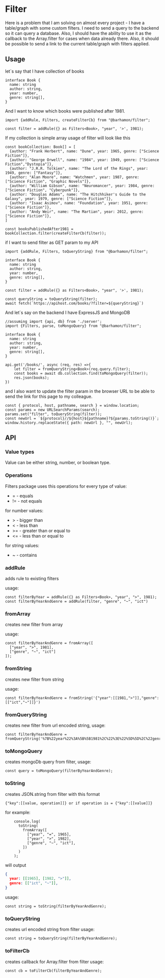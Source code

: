 # Filter

Here is a problem that I am solving on almost every project - I have a table/graph with some custom filters. I need to send a query to the backend so it can query a database. Also, I should have the ability to use it as the callback to the Array.filter for cases when data already there. Also, it should be possible to send a link to the current table/graph with filters applied.


## Usage

let`s say that I have collection of books

```TS
interface Book {
  name: string
  author: string,
  year: number,
  genre: string[],
}
```

And I want to know which books were published after 1981.

```TS
import {addRule, Filters, createFilterCb} from "@barhamon/filter";

const filter = addRule({} as Filters<Book>, "year", '>', 1981);
```

If my collection is simple array usage of filter will look like this

```TS
const bookCollection: Book[] = [
  {author: "Frank Herbert", name: "Dune", year: 1965, genre: ["Science Fiction"]},
  {author: "George Orwell", name: "1984", year: 1949, genre: ["Science Fiction","Dystopia"]},
  {author: "J.R.R. Tolkien", name: "The Lord of the Rings", year: 1949, genre: ["Fantasy"]},
  {author: "Alan Moore", name: "Watchmen", year: 1987, genre: ["Science Fiction", "Graphic Novels"]},
  {author: "William Gibson", name: "Neuromancer", year: 1984, genre: ["Science Fiction", "Cyberpunk"]},
  {author: "Douglas Adams", name: "The Hitchhiker's Guide to the Galaxy", year: 1979, genre: ["Science Fiction"]},
  {author: "Isaac Asimov", name: "Foundation", year: 1951, genre: ["Science Fiction"]},
  {author: "Andy Weir", name: "The Martian", year: 2012, genre: ["Science Fiction"]},
]

const booksPublishedAfter1981 =  bookCollection.filter(createFilterCb(filter));
```

if I want to send filter as GET param to my API

```TS
import {addRule, Filters, toQueryString} from "@barhamon/filter";

interface Book {
  name: string
  author: string,
  year: number,
  genre: string[],
}

const filter = addRule({} as Filters<Book>, "year", '>', 1981);

const queryString = toQueryString(filter);
await fetch(`https://apihost.com/books/?filter=${queryString}`)
```

And let`s say on the backend I have ExpressJS and MongoDB
```TS
//assuming import {api, db} from './server';
import {Filters, parse, toMongoQuery} from "@barhamon/filter";

interface Book {
  name: string
  author: string,
  year: number,
  genre: string[],
}

api.get('/books/', async (req, res) =>{
    let filter = fromQueryString<Book>(req.query.filter);
    const books = await db.collection.find(toMongoQuery(filter));
    res.json(books);
})
```
and I also want to update the filter param in the browser URL to be able to send the link for this page to my colleague.
```TS
const { protocol, host, pathname, search } = window.location;
const params = new URLSearchParams(search);
params.set("filter", toQueryString(filter));
const newUrl = `${protocol}//${host}${pathname}?${params.toString()}`;
window.history.replaceState({ path: newUrl }, "", newUrl);
```

## API

### Value types
Value can be either string, number, or boolean type.

### Operations

Filters package uses this operations
for every type of value:
* = - equals
* != - not equals

for number values:
* \> - bigger than
* < - less than
* \>= - greater than or equal to
* <= - less than or equal to

for string values:
* ~ - contains

### addRule
adds rule to existing filters

usage:
```TS
const filterByYear = addRule({} as Filters<Book>, "year", ">", 1981);
const filterByYearAndGenre = addRule(filter, "genre", "~", "ict")
```

### fromArray
creates new filter from array

usage:
```TS
const filterByYearAndGenre = fromArray([
  ["year", ">", 1981],
  ["genre", "~", "ict"]
]);
```
### fromString
creates new filter from string

usage:
```TS
const filterByYearAndGenre = fromString('{"year":[[1981,">"]],"genre":[["ict","~"]]}')
```
### fromQueryString
creates new filter from url encoded string,
usage:
```TS
const filterByYearAndGenre = fromQueryString('%7B%22year%22%3A%5B%5B1981%2C%22%3E%22%5D%5D%2C%22genre%22%3A%5B%5B%22ict%22%2C%22~%22%5D%5D%7D')
```
### toMongoQuery
creates mongoDb query from filter,
usage:
```TS
const query = toMongoQuery(filterByYearAndGenre);
```
### toString
creates JSON.string from filter with this format
```
{"key":[[value, operation]]} or if operation is = {"key":[[value]]}
```
for example:
```TS
    console.log(
      toString(
        fromArray([
          ["year", "=", 1965],
          ["year", ">", 1982],
          ["genre", "~", "ict"],
        ])
      )
    );
```
will output
```JSON
{
  year: [[1965], [1982, ">"]],
  genre: [["ict", "~"]],
}
```

usage:
```TS
const string = toString(filterByYearAndGenre);
```
### toQueryString
creates url encoded string from filter
usage:
```TS
const string = toQueryString(filterByYearAndGenre);
```

### toFilterCb
creates callback for Array.filter from filter
usage:
```TS
const cb = toFilterCb(filterByYearAndGenre);
```